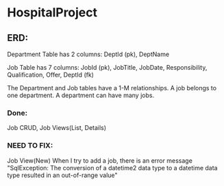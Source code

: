 # HospitalProject

## ERD:
Department Table has 2 columns: DeptId (pk), DeptName

Job Table has 7 columns: JobId (pk), JobTitle, JobDate, Responsibility, Qualification, Offer, DeptId (fk)

The Department and Job tables have a 1-M relationships. A job belongs to one department. A department can have many jobs.

### Done:
Job CRUD, 
Job Views(List, Details)

### NEED TO FIX:
Job View(New)
When I try to add a job, there is an error message "SqlException: The conversion of a datetime2 data type to a datetime data type resulted in an out-of-range value"
